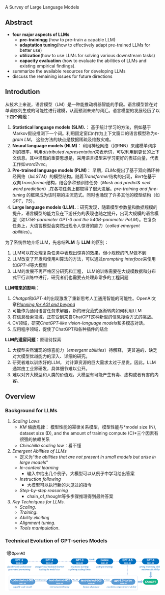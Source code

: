 A Survey of Large Language Models
## Abstract
-  **four major aspects of LLMs**
    - **pre-trainingg** (how to pre-train a capable LLM)
    - **adaptation tuning**(how to effectively adapt pre-trained LLMs for better use)
    - **utilization**(how to use LLMs for solving various downstream tasks)
    - **capacity evaluation** (how to evaluate the abilities of LLMs and existing empirical findings).
 -  summarize the available resources for developing LLMs
 -  discuss the remaining issues for future directions

## Introdution
从技术上来说，语言模型（LM）是一种能推动机器智能的手段。语言模型旨在对单词序列生成的可能性进行建模，从而预测未来的词汇。语言模型的发展经历了以下**四个阶段**：
1. **Statistical language models (SLM).**： 基于统计学习的方法，例如基于Markov假设推测下一个词。利用固定窗口n作为上下文窗口的语言模型称为*n-gram LM*。 这些方法的缺点是数据稀疏及维数灾难。
2. **Neural language models (NLM)**： 利用神经网络（如RNN）来建模单词序列的概率，利用*distributed representation*来表示词，可以利用到更长的上下文信息。其中涌现的重要思想是，采用语言模型来学习更好的表征向量，代表工作如*word2vec*。
3. **Pre-trained language models (PLM)**： 早期，*ELMo*提出了基于双向循环神经网络（*biLSTM*）的模型结构。随着*Transformer*结构的出现，*Bert*在基于双向*Transformer*结构，结合多种预训练任务（*Mask and predict& next word prediction*）,在各项任务上都取得了很大进展。*pre-training and fine-tuning* 的框架成为该时期的主流范式。同时也涌现了许多其他的模型结构（如*GPT*，*T5*）。
4. **Large language models (LLM).**：研究发现，随着模型参数量和数据规模的提升，语言模型的能力及在下游任务的表现也随之提升，出现大规模的语言模型（如*175B-parameter GPT-3 and the 540B-parameter PaLM*）。在复杂任务上，大语言模型会突然出现令人惊讶的能力（*called emergent abilities*）。
  
为了系统性地介绍LLM，先总结**PLM** 与 **LLM** 的区别：
1. LLM可以在处理复杂任务中表现出惊喜的效果，但小规模的PLM做不到
2. LLM改变了开发和使用AI算法的方法，可以通过*prompting interface*来使用如*GPT-4*等大模型
3. LLM的发展不再严格区分研究和工程， LLM的训练需要在大规模数据和分布式平行训练中进行，研究者们也需要去处理非常多的工程问题

**LLM带来的影响**：
1. *Chatgpt*和*GPT-4*的出现激发了重新思考人工通用智能的可能性。OpenAI文章[*Planning for AGI and beyond*](https://openai.com/blog/planning-for-agi-and-beyond)
2. 可能作为通用语言任务求解器，新的研究范式逐渐转向如何利用LLM
3. 在信息检索领域，正在受到来自ChatGPT这种新型的信息搜索方式的挑战。
4. CV领域，研究*ChatGPT-like vision-language models*和多模态对话。
5. 应用程序领域，促使了ChatGPT和各种插件的结合

**LLM的遗留问题**：原理待探索
1. 大模型突然涌现的惊喜能力（*emergent abilities*）待解释， 更普遍的，缺乏对大模型优越能力的深入、详细的研究。
2. 研究者难以训练好的LLM， 对计算资源的巨大需求太过于昂贵。因此，LLM通常由工业界研发，具体细节难以公开。
3. 难以对齐大模型和人类的价值观，大模型有可能产生有毒、虚构或者有害的内容。

## **Overview**
### **Background for LLMs**
1. *Scaling Laws*
    - $KM$ 缩放规律： 模型性能的幂律关系模型，模型性能与*model size (N), dataset size (D), and the amount of training compute (C)*三个因素有很强的依赖关系
    - *Chinchilla scaling law*：看不懂
2. *Emergent Abilities of LLMs*
    - 定义为“*the abilities that are not present in small models but arise in large models*”
    - *In-context learning*
        - 输入中给出几个例子，大模型可以从例子中学习给出答案
    - *Instruction following*
        - 大模型可以执行新的未见过的指令
    -  *Step-by-step reasoning*
        - chain_of_thought等多步骤推理得到最终答案
3. *Key Techniques for LLMs.*
    - *Scaling*.
    - *Training*.
    - *Ability eliciting*
    - *Alignment tuning*.
    - *Tools manipulation*.

### **Technical Evolution of GPT-series Models**

<div align=center>
<img src=https://github.com/jiayuchennlp/reading_papers/blob/main/%E5%A4%A7%E6%A8%A1%E5%9E%8B/pictures/image.png/>
</div>






















   
